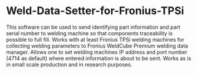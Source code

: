 # Weld-Data-Setter-for-Fronius-TPSi

This software can be used to send identifying part information and part serial number to welding machine so that components traceability is possible to full fill. Works with at least Fronius TPSi welding machines for collecting welding parameters to Fronius WeldCube Premium welding data manager. Allows one to set welding machines IP address and port number (4714 as default) where entered information is about to be sent. Works as is in small scale production and in research purposes.
